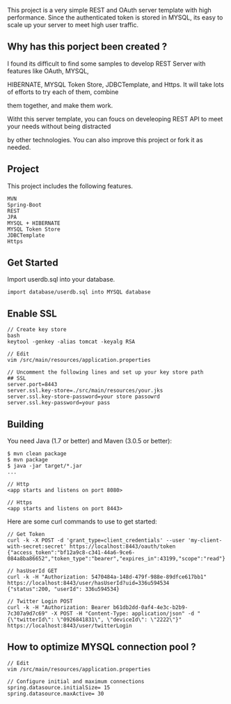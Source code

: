 This project is a very simple REST and OAuth server template with high performance.
Since the authenticated token is stored in MYSQL, its easy to scale up your server to meet
high user traffic. 

## Why has this porject been created ? 
I found its difficult to find some samples to develop REST Server with features like OAuth, MYSQL, 

HIBERNATE, MYSQL Token Store, JDBCTemplate, and Https. It will take lots of efforts to try each of them, combine 

them together, and make them work.

Witht this server template, you can foucs on develeoping REST API to meet your needs without being distracted 

by other technologies. You can also improve this project or fork it as needed. 


## Project

This project includes the following features.

	MVN
	Spring-Boot
	REST
	JPA
	MYSQL + HIBERNATE 
	MYSQL Token Store
	JDBCTemplate
	Https

## Get Started 

Import userdb.sql into your database.

```
import database/userdb.sql into MYSQL database
```

## Enable SSL

```
// Create key store 
bash
keytool -genkey -alias tomcat -keyalg RSA

// Edit 
vim /src/main/resources/application.properties

// Uncomment the following lines and set up your key store path
## SSL
server.port=8443
server.ssl.key-store=./src/main/resources/your.jks
server.ssl.key-store-password=your store passowrd
server.ssl.key-password=your pass

```

## Building

You need Java (1.7 or better) and Maven (3.0.5 or better):

```
$ mvn clean package
$ mvn package
$ java -jar target/*.jar
...

// Http
<app starts and listens on port 8080>

// Https
<app starts and listens on port 8443>

```

Here are some curl commands to use to get started:

```
// Get Token
curl -k -X POST -d 'grant_type=client_credentials' --user 'my-client-with-secret:secret' https://localhost:8443/oauth/token
{"access_token":"bf12a9c8-c341-44a6-9ce6-084a8ba86652","token_type":"bearer","expires_in":43199,"scope":"read"}

// hasUserId GET
curl -k -H "Authorization: 5470484a-148d-479f-988e-89dfce617bb1" https://localhost:8443/user/hasUserId?uid=336u594534
{"status":200, "userId": 336u594534}

// Twitter Login POST
curl -k -H "Authorization: Bearer b61db2dd-0af4-4e3c-b2b9-7c307a9d7c69" -X POST -H "Content-Type: application/json" -d "{\"twitterId\": \"0926841831\", \"deviceId\": \"2222\"}" https://localhost:8443/user/twitterLogin

```

## How to optimize MYSQL connection pool ?
```
// Edit
vim /src/main/resources/application.properties

// Configure initial and maximum connections 
spring.datasource.initialSize= 15
spring.datasource.maxActive= 30
```
